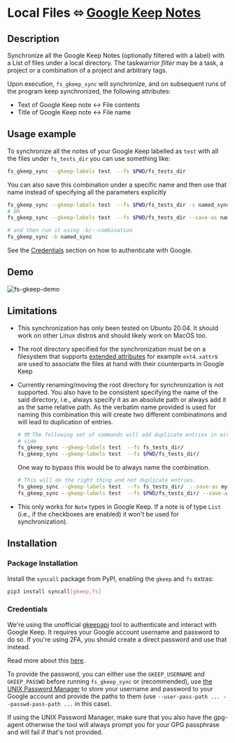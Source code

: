 # Local Files ⬄ [Google Keep Notes](https://www.google.com/keep/)

## Description

Synchronize all the Google Keep Notes (optionally filtered with a label) with a
List of files under a local directory. The taskwarrior _filter_ may be a task, a
project or a combination of a project and arbitrary tags.

Upon execution, `fs_gkeep_sync` will synchronize, and on subsequent runs of the
program keep synchronized, the following attributes:

- Text of Google Keep note <-> File contents
- Title of Google Keep note <-> File name

## Usage example

To synchronize all the notes of your Google Keep labelled as `test` with all the
files under `fs_tests_dir` you can use something like:

```sh
fs_gkeep_sync --gkeep-labels test  --fs $PWD/fs_tests_dir
```

You can also save this combination under a specific name and then use that name
instead of specifying all the parameters explicitly

```sh
fs_gkeep_sync --gkeep-labels test  --fs $PWD/fs_tests_dir -s named_sync
# OR
fs_gkeep_sync --gkeep-labels test  --fs $PWD/fs_tests_dir --save-as named_sync

# and then run it using -b/--combination
fs_gkeep_sync -b named_sync
```

See the [Credentials](#credentials) section on how to authenticate with Google.

## Demo

![fs-gkeep-demo](https://github.com/bergercookie/syncall/raw/master/misc/fs-gkeep.gif)

## Limitations

- This synchronization has only been tested on Ubuntu 20.04. It should work on
  other Linux distros and should likely work on MacOS too.
- The root directory specified for the synchronization must be on a filesystem
  that supports [extended
  attributes](https://en.wikipedia.org/wiki/Extended_file_attributes) for
  example `ext4`. `xattr`s are used to associate the files at hand with their
  counterparts in Google Keep
- Currently renaming/moving the root directory for synchronization is not
  supported. You also have to be consistent specifying the name of the said
  directory, i.e., always specify it as an absolute path or always add it as
  the same relative path. As the verbatim name provided is used for naming this
  combination this will create two different combinatinons and will lead to
  duplication of entries.

  ```sh
  # ❗❗❗ The following set of commands will add duplicate entries in either
  # side
  fs_gkeep_sync --gkeep-labels test  --fs fs_tests_dir/
  fs_gkeep_sync --gkeep-labels test  --fs $PWD/fs_tests_dir/
  ```

  One way to bypass this would be to always name the combination.

  ```sh
  # This will do the right thing and not duplicate entries.
  fs_gkeep_sync --gkeep-labels test  --fs fs_tests_dir/  --save-as my_named_combination
  fs_gkeep_sync --gkeep-labels test  --fs $PWD/fs_tests_dir/ --save-as my_named_combination
  ```

- This only works for `Note` types in Google Keep. If a note is of type `List`
  (i.e., if the checkboxes are enabled) it won't be used for synchronization).

## Installation

### Package Installation

Install the `syncall` package from PyPI, enabling the `gkeep` and `fs`
extras:

```sh
pip3 install syncall[gkeep,fs]
```

### Credentials

We're using the unofficial
[gkeepapi](https://gkeepapi.readthedocs.io/en/latest/index.html) tool to
authenticate and interact with Google Keep. It requires your Google account
username and password to do so. If you're using 2FA, you should create a direct
password and use that instead.

Read more about this [here](https://gkeepapi.readthedocs.io/en/latest/#faq).

To provide the password, you can either use the `GKEEP_USERNAME` and
`GKEEP_PASSWD` before running `fs_gkeep_sync` or (recommended), use [the UNIX
Password Manager](https://www.passwordstore.org/) to store your username and
password to your Google account and provide the paths to them (use
`--user-pass-path ... --passwd-pass-path ...` in this case).

If using the UNIX Password Manager, make sure that you also have the gpg-agent
otherwise the tool will always prompt you for your GPG passphrase and will fail
if that's not provided.
